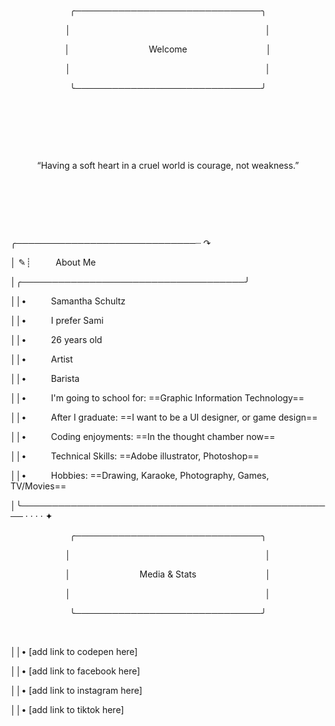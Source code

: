 <p align="center">╭──────────────────────────────╮</p>

<p align="center">│&nbsp;&nbsp;&nbsp;&nbsp;&nbsp;&nbsp;&nbsp;&nbsp;&nbsp;&nbsp;&nbsp;&nbsp;&nbsp;&nbsp;&nbsp;&nbsp;&nbsp;&nbsp;&nbsp;&nbsp;&nbsp;&nbsp;&nbsp;&nbsp;&nbsp;&nbsp;&nbsp;&nbsp;&nbsp;&nbsp;&nbsp;&nbsp;&nbsp;&nbsp;&nbsp;&nbsp;&nbsp;&nbsp;&nbsp;&nbsp;&nbsp;&nbsp;&nbsp;&nbsp;&nbsp;&nbsp;&nbsp;&nbsp;&nbsp;&nbsp;&nbsp;&nbsp;&nbsp;&nbsp;&nbsp;&nbsp;&nbsp;&nbsp;&nbsp;&nbsp;&nbsp;&nbsp;&nbsp;&nbsp;&nbsp;&nbsp;&nbsp;&nbsp;&nbsp;&nbsp;&nbsp;&nbsp;&nbsp;&nbsp;&nbsp;&nbsp;&nbsp;&nbsp;&nbsp;│</p>


<p align="center">│&nbsp;&nbsp;&nbsp;&nbsp;&nbsp;&nbsp;&nbsp;&nbsp;&nbsp;&nbsp;&nbsp;&nbsp;&nbsp;&nbsp;&nbsp;&nbsp;&nbsp;&nbsp;&nbsp;&nbsp;&nbsp;&nbsp;&nbsp;&nbsp;&nbsp;&nbsp;&nbsp;&nbsp;&nbsp;&nbsp;&nbsp;&nbsp;Welcome&nbsp;&nbsp;&nbsp;&nbsp;&nbsp;&nbsp;&nbsp;&nbsp;&nbsp;&nbsp;&nbsp;&nbsp;&nbsp;&nbsp;&nbsp;&nbsp;&nbsp;&nbsp;&nbsp;&nbsp;&nbsp;&nbsp;&nbsp;&nbsp;&nbsp;&nbsp;&nbsp;&nbsp;&nbsp;&nbsp;&nbsp;&nbsp;│</p>


<p align="center">│&nbsp;&nbsp;&nbsp;&nbsp;&nbsp;&nbsp;&nbsp;&nbsp;&nbsp;&nbsp;&nbsp;&nbsp;&nbsp;&nbsp;&nbsp;&nbsp;&nbsp;&nbsp;&nbsp;&nbsp;&nbsp;&nbsp;&nbsp;&nbsp;&nbsp;&nbsp;&nbsp;&nbsp;&nbsp;&nbsp;&nbsp;&nbsp;&nbsp;&nbsp;&nbsp;&nbsp;&nbsp;&nbsp;&nbsp;&nbsp;&nbsp;&nbsp;&nbsp;&nbsp;&nbsp;&nbsp;&nbsp;&nbsp;&nbsp;&nbsp;&nbsp;&nbsp;&nbsp;&nbsp;&nbsp;&nbsp;&nbsp;&nbsp;&nbsp;&nbsp;&nbsp;&nbsp;&nbsp;&nbsp;&nbsp;&nbsp;&nbsp;&nbsp;&nbsp;&nbsp;&nbsp;&nbsp;&nbsp;&nbsp;&nbsp;&nbsp;&nbsp;&nbsp;&nbsp;│</p>


<p align="center">╰──────────────────────────────╯</p>

&nbsp;

&nbsp;

&nbsp;

<p align="center">“Having a soft heart in a cruel world is courage, not weakness.”</p>

&nbsp;

&nbsp;

&nbsp;

╭─────────────────────────────┈ ↷

│ ✎┊&nbsp;&nbsp;&nbsp;&nbsp;&nbsp;&nbsp;&nbsp;&nbsp;&nbsp;&nbsp;About Me

│╭────────────────────────────────────╯

││•&nbsp;&nbsp;&nbsp;&nbsp;&nbsp;&nbsp;&nbsp;&nbsp;&nbsp;&nbsp;Samantha Schultz

││•&nbsp;&nbsp;&nbsp;&nbsp;&nbsp;&nbsp;&nbsp;&nbsp;&nbsp;&nbsp;I prefer Sami

││•&nbsp;&nbsp;&nbsp;&nbsp;&nbsp;&nbsp;&nbsp;&nbsp;&nbsp;&nbsp;26 years old

││•&nbsp;&nbsp;&nbsp;&nbsp;&nbsp;&nbsp;&nbsp;&nbsp;&nbsp;&nbsp;Artist

││•&nbsp;&nbsp;&nbsp;&nbsp;&nbsp;&nbsp;&nbsp;&nbsp;&nbsp;&nbsp;Barista

││•&nbsp;&nbsp;&nbsp;&nbsp;&nbsp;&nbsp;&nbsp;&nbsp;&nbsp;&nbsp;I'm going to school for: ==Graphic Information Technology==

││•&nbsp;&nbsp;&nbsp;&nbsp;&nbsp;&nbsp;&nbsp;&nbsp;&nbsp;&nbsp;After I graduate: ==I want to be a UI designer, or game design==

││•&nbsp;&nbsp;&nbsp;&nbsp;&nbsp;&nbsp;&nbsp;&nbsp;&nbsp;&nbsp;Coding enjoyments: ==In the thought chamber now==

││•&nbsp;&nbsp;&nbsp;&nbsp;&nbsp;&nbsp;&nbsp;&nbsp;&nbsp;&nbsp;Technical Skills: ==Adobe illustrator, Photoshop==

││•&nbsp;&nbsp;&nbsp;&nbsp;&nbsp;&nbsp;&nbsp;&nbsp;&nbsp;&nbsp;Hobbies: ==Drawing, Karaoke, Photography, Games, TV/Movies==

│╰─────────────────────────────────────────────────── · · · · ✦

<p align="center">╭──────────────────────────────╮</p>

<p align="center">│&nbsp;&nbsp;&nbsp;&nbsp;&nbsp;&nbsp;&nbsp;&nbsp;&nbsp;&nbsp;&nbsp;&nbsp;&nbsp;&nbsp;&nbsp;&nbsp;&nbsp;&nbsp;&nbsp;&nbsp;&nbsp;&nbsp;&nbsp;&nbsp;&nbsp;&nbsp;&nbsp;&nbsp;&nbsp;&nbsp;&nbsp;&nbsp;&nbsp;&nbsp;&nbsp;&nbsp;&nbsp;&nbsp;&nbsp;&nbsp;&nbsp;&nbsp;&nbsp;&nbsp;&nbsp;&nbsp;&nbsp;&nbsp;&nbsp;&nbsp;&nbsp;&nbsp;&nbsp;&nbsp;&nbsp;&nbsp;&nbsp;&nbsp;&nbsp;&nbsp;&nbsp;&nbsp;&nbsp;&nbsp;&nbsp;&nbsp;&nbsp;&nbsp;&nbsp;&nbsp;&nbsp;&nbsp;&nbsp;&nbsp;&nbsp;&nbsp;&nbsp;&nbsp;&nbsp;│</p>


<p align="center">│&nbsp;&nbsp;&nbsp;&nbsp;&nbsp;&nbsp;&nbsp;&nbsp;&nbsp;&nbsp;&nbsp;&nbsp;&nbsp;&nbsp;&nbsp;&nbsp;&nbsp;&nbsp;&nbsp;&nbsp;&nbsp;&nbsp;&nbsp;&nbsp;&nbsp;&nbsp;&nbsp;&nbsp;Media & Stats&nbsp;&nbsp;&nbsp;&nbsp;&nbsp;&nbsp;&nbsp;&nbsp;&nbsp;&nbsp;&nbsp;&nbsp;&nbsp;&nbsp;&nbsp;&nbsp;&nbsp;&nbsp;&nbsp;&nbsp;&nbsp;&nbsp;&nbsp;&nbsp;&nbsp;&nbsp;&nbsp;&nbsp;│</p>


<p align="center">│&nbsp;&nbsp;&nbsp;&nbsp;&nbsp;&nbsp;&nbsp;&nbsp;&nbsp;&nbsp;&nbsp;&nbsp;&nbsp;&nbsp;&nbsp;&nbsp;&nbsp;&nbsp;&nbsp;&nbsp;&nbsp;&nbsp;&nbsp;&nbsp;&nbsp;&nbsp;&nbsp;&nbsp;&nbsp;&nbsp;&nbsp;&nbsp;&nbsp;&nbsp;&nbsp;&nbsp;&nbsp;&nbsp;&nbsp;&nbsp;&nbsp;&nbsp;&nbsp;&nbsp;&nbsp;&nbsp;&nbsp;&nbsp;&nbsp;&nbsp;&nbsp;&nbsp;&nbsp;&nbsp;&nbsp;&nbsp;&nbsp;&nbsp;&nbsp;&nbsp;&nbsp;&nbsp;&nbsp;&nbsp;&nbsp;&nbsp;&nbsp;&nbsp;&nbsp;&nbsp;&nbsp;&nbsp;&nbsp;&nbsp;&nbsp;&nbsp;&nbsp;&nbsp;&nbsp;│</p>


<p align="center">╰──────────────────────────────╯</p>

&nbsp;

││• [add link to codepen here]

││• [add link to facebook here]

││• [add link to instagram here]
 
││• [add link to tiktok here]

